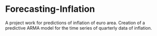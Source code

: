 # Forecasting-Inflation
A project work for predictions of inflation of euro area. Creation of a predictive ARMA model for the time series of quarterly data of inflation.
